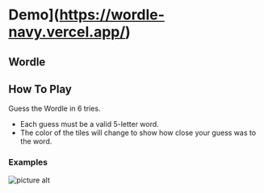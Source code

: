 # Demo](https://wordle-navy.vercel.app/)
## Wordle
## How To Play 
Guess the Wordle in 6 tries.
* Each guess must be a valid 5-letter word.
* The color of the tiles will change to show how close your guess was to the word.
### Examples
![picture alt](https://i.postimg.cc/V5Ptfzx1/Screenshot-2023-02-05-205010.png "Example") <br/>
